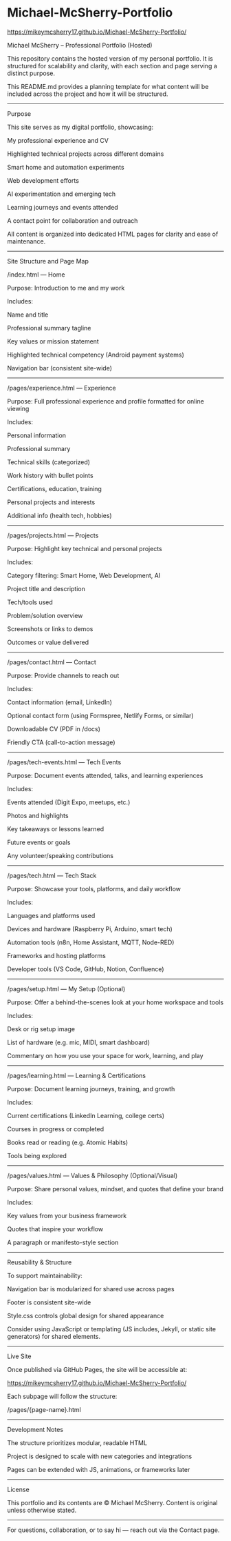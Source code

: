 # Michael-McSherry-Portfolio

https://mikeymcsherry17.github.io/Michael-McSherry-Portfolio/




Michael McSherry – Professional Portfolio (Hosted)

This repository contains the hosted version of my personal portfolio. It is structured for scalability and clarity, with each section and page serving a distinct purpose.

This README.md provides a planning template for what content will be included across the project and how it will be structured.


---

Purpose

This site serves as my digital portfolio, showcasing:

My professional experience and CV

Highlighted technical projects across different domains

Smart home and automation experiments

Web development efforts

AI experimentation and emerging tech

Learning journeys and events attended

A contact point for collaboration and outreach


All content is organized into dedicated HTML pages for clarity and ease of maintenance.


---

Site Structure and Page Map

/index.html — Home

Purpose: Introduction to me and my work

Includes:

Name and title

Professional summary tagline

Key values or mission statement

Highlighted technical competency (Android payment systems)

Navigation bar (consistent site-wide)



---

/pages/experience.html — Experience

Purpose: Full professional experience and profile formatted for online viewing

Includes:

Personal information

Professional summary

Technical skills (categorized)

Work history with bullet points

Certifications, education, training

Personal projects and interests

Additional info (health tech, hobbies)



---

/pages/projects.html — Projects

Purpose: Highlight key technical and personal projects

Includes:

Category filtering: Smart Home, Web Development, AI

Project title and description

Tech/tools used

Problem/solution overview

Screenshots or links to demos

Outcomes or value delivered



---

/pages/contact.html — Contact

Purpose: Provide channels to reach out

Includes:

Contact information (email, LinkedIn)

Optional contact form (using Formspree, Netlify Forms, or similar)

Downloadable CV (PDF in /docs)

Friendly CTA (call-to-action message)



---

/pages/tech-events.html — Tech Events

Purpose: Document events attended, talks, and learning experiences

Includes:

Events attended (Digit Expo, meetups, etc.)

Photos and highlights

Key takeaways or lessons learned

Future events or goals

Any volunteer/speaking contributions



---

/pages/tech.html — Tech Stack

Purpose: Showcase your tools, platforms, and daily workflow

Includes:

Languages and platforms used

Devices and hardware (Raspberry Pi, Arduino, smart tech)

Automation tools (n8n, Home Assistant, MQTT, Node-RED)

Frameworks and hosting platforms

Developer tools (VS Code, GitHub, Notion, Confluence)



---

/pages/setup.html — My Setup (Optional)

Purpose: Offer a behind-the-scenes look at your home workspace and tools

Includes:

Desk or rig setup image

List of hardware (e.g. mic, MIDI, smart dashboard)

Commentary on how you use your space for work, learning, and play



---

/pages/learning.html — Learning & Certifications

Purpose: Document learning journeys, training, and growth

Includes:

Current certifications (LinkedIn Learning, college certs)

Courses in progress or completed

Books read or reading (e.g. Atomic Habits)

Tools being explored



---

/pages/values.html — Values & Philosophy (Optional/Visual)

Purpose: Share personal values, mindset, and quotes that define your brand

Includes:

Key values from your business framework

Quotes that inspire your workflow

A paragraph or manifesto-style section



---

Reusability & Structure

To support maintainability:

Navigation bar is modularized for shared use across pages

Footer is consistent site-wide

Style.css controls global design for shared appearance


Consider using JavaScript or templating (JS includes, Jekyll, or static site generators) for shared elements.


---

Live Site

Once published via GitHub Pages, the site will be accessible at:

https://mikeymcsherry17.github.io/Michael-McSherry-Portfolio/

Each subpage will follow the structure:

/pages/{page-name}.html


---

Development Notes

The structure prioritizes modular, readable HTML

Project is designed to scale with new categories and integrations

Pages can be extended with JS, animations, or frameworks later



---

License

This portfolio and its contents are © Michael McSherry. Content is original unless otherwise stated.


---

For questions, collaboration, or to say hi — reach out via the Contact page.


